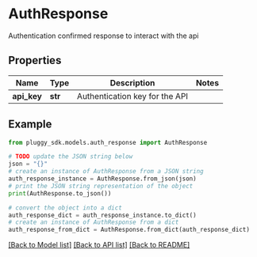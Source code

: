 # AuthResponse

Authentication confirmed response to interact with the api

## Properties

Name | Type | Description | Notes
------------ | ------------- | ------------- | -------------
**api_key** | **str** | Authentication key for the API | 

## Example

```python
from pluggy_sdk.models.auth_response import AuthResponse

# TODO update the JSON string below
json = "{}"
# create an instance of AuthResponse from a JSON string
auth_response_instance = AuthResponse.from_json(json)
# print the JSON string representation of the object
print(AuthResponse.to_json())

# convert the object into a dict
auth_response_dict = auth_response_instance.to_dict()
# create an instance of AuthResponse from a dict
auth_response_from_dict = AuthResponse.from_dict(auth_response_dict)
```
[[Back to Model list]](../README.md#documentation-for-models) [[Back to API list]](../README.md#documentation-for-api-endpoints) [[Back to README]](../README.md)


